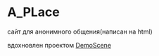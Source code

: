 # A_PLace

сайт для анонимного общения(написан на html)

вдохновлен проектом [DemoScene](https://github.com/Catalyst-42/demoscene)
